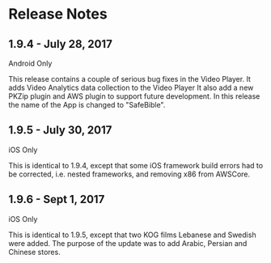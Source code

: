 Release Notes
=============

1.9.4 - July 28, 2017
---------------------
Android Only

This release contains a couple of serious bug fixes in the Video Player.
It adds Video Analytics data collection to the Video Player
It also add a new PKZip plugin and AWS plugin to support future development.
In this release the name of the App is changed to "SafeBible".

1.9.5 - July 30, 2017
---------------------
iOS Only

This is identical to 1.9.4, except that some iOS framework build errors
had to be corrected, i.e. nested frameworks, and removing x86 from AWSCore.

1.9.6 - Sept 1, 2017
-----------------------
iOS Only

This is identical to 1.9.5, except that two KOG films Lebanese and Swedish
were added.  The purpose of the update was to add Arabic, Persian and
Chinese stores.